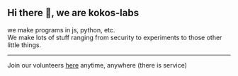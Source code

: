 ## Hi there 👋, we are kokos-labs
we make programs in js, python, etc.<br> We make lots of stuff ranging from security to experiments to those other little things.<hr> Join our volunteers [here](#) anytime, anywhere (there is service)

<!-- fix with actual sign up page, also add logo -->

<!--

**Here are some ideas to get you started:**

🙋‍♀️ A short introduction - what is your organization all about?
🌈 Contribution guidelines - how can the community get involved?
👩‍💻 Useful resources - where can the community find your docs? Is there anything else the community should know?
🍿 Fun facts - what does your team eat for breakfast?
🧙 Remember, you can do mighty things with the power of [Markdown](https://docs.github.com/github/writing-on-github/getting-started-with-writing-and-formatting-on-github/basic-writing-and-formatting-syntax)
-->
